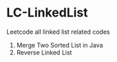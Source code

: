 # LC-LinkedList
Leetcode all linked list related codes
1. Merge Two Sorted List in Java
2. Reverse Linked List
